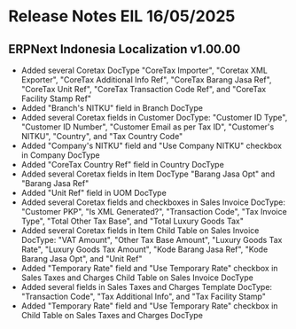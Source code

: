 # Release Notes EIL 16/05/2025

## ERPNext Indonesia Localization v1.00.00
- Added several Coretax DocType "CoreTax Importer", "Coretax XML Exporter", "CoreTax Additional Info Ref", "CoreTax Barang Jasa Ref", "CoreTax Unit Ref", "CoreTax Transaction Code Ref", and "CoreTax Facility Stamp Ref"
- Added "Branch's NITKU" field in Branch DocType
- Added several Coretax fields in Customer DocType: "Customer ID Type", "Customer ID Number", "Customer Email as per Tax ID", "Customer's NITKU", "Country", and "Tax Country Code"
- Added "Company's NITKU" field and "Use Company NITKU" checkbox in Company DocType
- Added "CoreTax Country Ref" field in Country DocType
- Added several Coretax fields in Item DocType "Barang Jasa Opt" and "Barang Jasa Ref"
- Added "Unit Ref" field in UOM DocType
- Added several Coretax fields and checkboxes in Sales Invoice DocType: "Customer PKP", "Is XML Generated?", "Transaction Code", "Tax Invoice Type", "Total Other Tax Base", and "Total Luxury Goods Tax"
- Added several Coretax fields in Item Child Table on Sales Invoice DocType: "VAT Amount", "Other Tax Base Amount", "Luxury Goods Tax Rate", "Luxury Goods Tax Amount", "Kode Barang Jasa Ref", "Kode Barang Jasa Opt", and "Unit Ref"
- Added "Temporary Rate" field and "Use Temporary Rate" checkbox in Sales Taxes and Charges Child Table on Sales Invoice DocType
- Added several fields in Sales Taxes and Charges Template DocType: "Transaction Code", "Tax Additional Info", and "Tax Facility Stamp"
- Added "Temporary Rate" field and "Use Temporary Rate" checkbox in Child Table on Sales Taxes and Charges DocType
